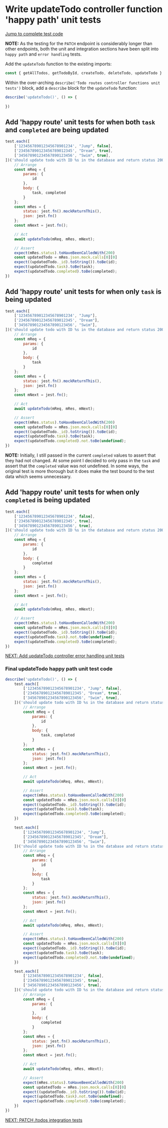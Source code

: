 # Write updateTodo controller function 'happy path' unit tests

[Jump to complete test code](#final-updatetodo-happy-path-unit-test-code)

**NOTE:** As the testing for the `PATCH` endpoint is considerably longer than other endpoints, both the unit and integration sections have been split into `happy path` and `error handling` tests.

Add the `updateTodo` function to the existing imports:

```javascript
const { getAllTodos, getTodoById, createTodo, deleteTodo, updateTodo } = require('./todoController');
```

Within the over-arching `describe('Todo routes controller functions unit tests')` block, add a `describe` block for the `updateTodo` function:

```javascript
describe('updateTodo()', () => {
    
})
```

## Add 'happy route' unit tests for when both `task` and `completed` are being updated

```javascript
test.each([
    ['123456789012345678901234', "Jump", false],
    ['234567890123456789012345', "Dream", true],
    ['345678901234567890123456', "Swim", true],
])('should update todo with ID %s in the database and return status 200 and the updated todo object where ALL properties are passed in', async (id, task, completed) => {
    // Arrange
    const mReq = {
        params: {
            id
        },
        body: {
            task, completed
        }
    };
    const mRes = {
        status: jest.fn().mockReturnThis(),
        json: jest.fn()
    };
    const mNext = jest.fn();

    // Act
    await updateTodo(mReq, mRes, mNext);

    // Assert
    expect(mRes.status).toHaveBeenCalledWith(200)
    const updatedTodo = mRes.json.mock.calls[0][0]
    expect((updatedTodo._id).toString()).toBe(id);
    expect(updatedTodo.task).toBe(task);
    expect(updatedTodo.completed).toBe(completed);
})
```

## Add 'happy route' unit tests for when only `task` is being updated

```javascript
test.each([
    ['123456789012345678901234', "Jump"],
    ['234567890123456789012345', "Dream"],
    ['345678901234567890123456', "Swim"],
])('should update todo with ID %s in the database and return status 200 and the updated todo object where ONLY the task property is passed in', async (id, task) => {
    // Arrange
    const mReq = {
        params: {
            id
        },
        body: {
            task
        }
    };
    const mRes = {
        status: jest.fn().mockReturnThis(),
        json: jest.fn()
    };
    const mNext = jest.fn();

    // Act
    await updateTodo(mReq, mRes, mNext);

    // Assert
    expect(mRes.status).toHaveBeenCalledWith(200)
    const updatedTodo = mRes.json.mock.calls[0][0]
    expect((updatedTodo._id).toString()).toBe(id);
    expect(updatedTodo.task).toBe(task);
    expect(updatedTodo.completed).not.toBe(undefined);
})
```

**NOTE:** Initially, I still passed in the current `completed` values to assert that they had not changed. At some point I decided to only pass in the `task` and assert that the `completed` value was not undefined. In some ways, the original test is more thorough but it does make the test bound to the test data which seems unnecessary.

## Add 'happy route' unit tests for when only `completed` is being updated

```javascript
test.each([
    ['123456789012345678901234', false],
    ['234567890123456789012345', true],
    ['345678901234567890123456', true],
])('should update todo with ID %s in the database and return status 200 and the updated todo object where ONLY the completed property is passed in', async (id, completed) => {
    // Arrange
    const mReq = {
        params: {
            id
        },
        body: {
            completed
        }
    };
    const mRes = {
        status: jest.fn().mockReturnThis(),
        json: jest.fn()
    };
    const mNext = jest.fn();

    // Act
    await updateTodo(mReq, mRes, mNext);

    // Assert
    expect(mRes.status).toHaveBeenCalledWith(200)
    const updatedTodo = mRes.json.mock.calls[0][0]
    expect((updatedTodo._id).toString()).toBe(id);
    expect(updatedTodo.task).not.toBe(undefined);
    expect(updatedTodo.completed).toBe(completed);
})
```

[NEXT: Add updateTodo controller error handling unit tests](6c_updateTodo_errorHandlingUnitTests.md)

### Final updateTodo happy path unit test code

```javascript
describe('updateTodo()', () => {
    test.each([
        ['123456789012345678901234', "Jump", false],
        ['234567890123456789012345', "Dream", true],
        ['345678901234567890123456', "Swim", true],
    ])('should update todo with ID %s in the database and return status 200 and the updated todo object where ALL properties are passed in', async (id, task, completed) => {
        // Arrange
        const mReq = {
            params: {
                id
            },
            body: {
                task, completed
            }
        };
        const mRes = {
            status: jest.fn().mockReturnThis(),
            json: jest.fn()
        };
        const mNext = jest.fn();

        // Act
        await updateTodo(mReq, mRes, mNext);

        // Assert
        expect(mRes.status).toHaveBeenCalledWith(200)
        const updatedTodo = mRes.json.mock.calls[0][0]
        expect((updatedTodo._id).toString()).toBe(id);
        expect(updatedTodo.task).toBe(task);
        expect(updatedTodo.completed).toBe(completed);
    })

    test.each([
        ['123456789012345678901234', "Jump"],
        ['234567890123456789012345', "Dream"],
        ['345678901234567890123456', "Swim"],
    ])('should update todo with ID %s in the database and return status 200 and the updated todo object where ONLY the task property is passed in', async (id, task) => {
        // Arrange
        const mReq = {
            params: {
                id
            },
            body: {
                task
            }
        };
        const mRes = {
            status: jest.fn().mockReturnThis(),
            json: jest.fn()
        };
        const mNext = jest.fn();

        // Act
        await updateTodo(mReq, mRes, mNext);

        // Assert
        expect(mRes.status).toHaveBeenCalledWith(200)
        const updatedTodo = mRes.json.mock.calls[0][0]
        expect((updatedTodo._id).toString()).toBe(id);
        expect(updatedTodo.task).toBe(task);
        expect(updatedTodo.completed).not.toBe(undefined);
    })

    test.each([
        ['123456789012345678901234', false],
        ['234567890123456789012345', true],
        ['345678901234567890123456', true],
    ])('should update todo with ID %s in the database and return status 200 and the updated todo object where ONLY the completed property is passed in', async (id, completed) => {
        // Arrange
        const mReq = {
            params: {
                id
            },
            body: {
                completed
            }
        };
        const mRes = {
            status: jest.fn().mockReturnThis(),
            json: jest.fn()
        };
        const mNext = jest.fn();

        // Act
        await updateTodo(mReq, mRes, mNext);

        // Assert
        expect(mRes.status).toHaveBeenCalledWith(200)
        const updatedTodo = mRes.json.mock.calls[0][0]
        expect((updatedTodo._id).toString()).toBe(id);
        expect(updatedTodo.task).not.toBe(undefined);
        expect(updatedTodo.completed).toBe(completed);
    })
})
```

[NEXT: PATCH /todos integration tests](6c_updateTodo_errorHandlingUnitTests.md)